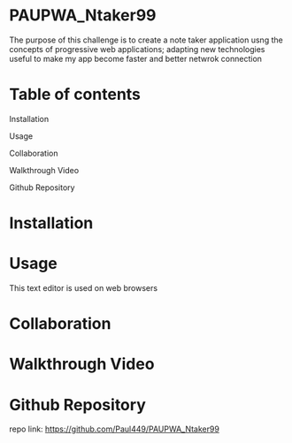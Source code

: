 # PAUPWA_Ntaker99
The purpose of this challenge is to create a note taker application usng the concepts of progressive web applications; adapting new technologies useful to make my app become faster and better netwrok connection

# Table of contents

Installation

Usage

Collaboration

Walkthrough Video

Github Repository

# Installation


# Usage

This text editor is used on web browsers

# Collaboration

# Walkthrough Video

# Github Repository

repo link: https://github.com/Paul449/PAUPWA_Ntaker99